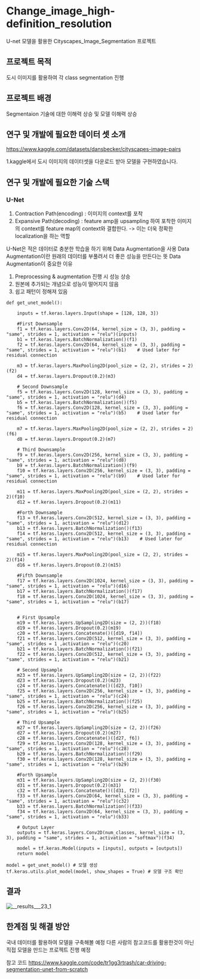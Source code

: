 # Change_image_high-definition_resolution
U-net 모델을 활용한 Cityscapes_Image_Segmentation 프로젝트

## 프로젝트 목적
도시 이미지를 활용하여 각 class segmentation 진행

## 프로젝트 배경
Segmentaion 기술에 대한 이해력 상승 및 모델 이해력 상승

## 연구 및 개발에 필요한 데이터 셋 소개
https://www.kaggle.com/datasets/dansbecker/cityscapes-image-pairs

1.kaggle에서 도시 이미지의 데이터셋을 다운로드 받아 모델을 구현하였습니다.


## 연구 및 개발에 필요한 기술 스택
### U-Net
1. Contraction Path(encoding) : 이미지의 context를 포착
2. Expansive Path(decoding) : feature amp을 upsampling 하여 포착한 이미지의 context를 feature map의 context와 결합한다.
  -> 이는 더욱 정확한 localization을 하는 역할
  
U-Net은 적은 데이터로 충분한 학습을 하기 위해 Data Augmentation을 사용
Data Augmentation이란 원래의 데이터를 부풀려서 더 좋은 성능을 만든다는 뜻
Data Augmentation이 중요한 이유
1. Preprocessing & augmentation 진행 시 성능 상승
2. 원본에 추가되는 개념으로 성능이 떨어지지 않음
3. 쉽고 패턴이 정해져 있음

      
```Python3
def get_unet_model():
    
    inputs = tf.keras.layers.Input(shape = [128, 128, 3])
    
    #First Downsample
    f1 = tf.keras.layers.Conv2D(64, kernel_size = (3, 3), padding = "same", strides = 1, activation = "relu")(inputs)
    b1 = tf.keras.layers.BatchNormalization()(f1)
    f2 = tf.keras.layers.Conv2D(64, kernel_size = (3, 3), padding = "same", strides = 1, activation = "relu")(b1)    # Used later for residual connection
    
    m3 = tf.keras.layers.MaxPooling2D(pool_size = (2, 2), strides = 2)(f2)
    d4 = tf.keras.layers.Dropout(0.2)(m3)
    
    # Second Downsample
    f5 = tf.keras.layers.Conv2D(128, kernel_size = (3, 3), padding = "same", strides = 1, activation = "relu")(d4)
    b5 = tf.keras.layers.BatchNormalization()(f5)
    f6 = tf.keras.layers.Conv2D(128, kernel_size = (3, 3), padding = "same", strides = 1, activation = "relu")(b5)    # Used later for residual connection
    
    m7 = tf.keras.layers.MaxPooling2D(pool_size = (2, 2), strides = 2)(f6)
    d8 = tf.keras.layers.Dropout(0.2)(m7)
    
    # Third Downsample
    f9 = tf.keras.layers.Conv2D(256, kernel_size = (3, 3), padding = "same", strides = 1, activation = "relu")(d8)
    b9 = tf.keras.layers.BatchNormalization()(f9)
    f10 = tf.keras.layers.Conv2D(256, kernel_size = (3, 3), padding = "same", strides = 1, activation = "relu")(b9)    # Used later for residual connection
    
    m11 = tf.keras.layers.MaxPooling2D(pool_size = (2, 2), strides = 2)(f10)
    d12 = tf.keras.layers.Dropout(0.2)(m11)
    
    #Forth Downsample
    f13 = tf.keras.layers.Conv2D(512, kernel_size = (3, 3), padding = "same", strides = 1, activation = "relu")(d12)
    b13 = tf.keras.layers.BatchNormalization()(f13)
    f14 = tf.keras.layers.Conv2D(512, kernel_size = (3, 3), padding = "same", strides = 1, activation = "relu")(b13)    # Used later for residual connection
    
    m15 = tf.keras.layers.MaxPooling2D(pool_size = (2, 2), strides = 2)(f14)
    d16 = tf.keras.layers.Dropout(0.2)(m15)
    
    #Fifth Downsample
    f17 = tf.keras.layers.Conv2D(1024, kernel_size = (3, 3), padding = "same", strides = 1, activation = "relu")(d16)
    b17 = tf.keras.layers.BatchNormalization()(f17)
    f18 = tf.keras.layers.Conv2D(1024, kernel_size = (3, 3), padding = "same", strides = 1, activation = "relu")(b17)

    
    # First Upsample
    m19 = tf.keras.layers.UpSampling2D(size = (2, 2))(f18)
    d19 = tf.keras.layers.Dropout(0.2)(m19)
    c20 = tf.keras.layers.Concatenate()([d19, f14])
    f21 = tf.keras.layers.Conv2D(512, kernel_size = (3, 3), padding = "same", strides = 1 ,activation = "relu")(c20)
    b21 = tf.keras.layers.BatchNormalization()(f21)
    f22 = tf.keras.layers.Conv2D(512, kernel_size = (3, 3), padding = "same", strides = 1, activation = "relu")(b21)
    
    # Second Upsample
    m23 = tf.keras.layers.UpSampling2D(size = (2, 2))(f22)
    d23 = tf.keras.layers.Dropout(0.2)(m23)
    c24 = tf.keras.layers.Concatenate()([d23, f10])
    f25 = tf.keras.layers.Conv2D(256, kernel_size = (3, 3), padding = "same", strides = 1, activation = "relu")(c24)
    b25 = tf.keras.layers.BatchNormalization()(f25)
    f26 = tf.keras.layers.Conv2D(256, kernel_size = (3, 3), padding = "same", strides = 1, activation = "relu")(b25)
    
    # Third Upsample
    m27 = tf.keras.layers.UpSampling2D(size = (2, 2))(f26)
    d27 = tf.keras.layers.Dropout(0.2)(m27)
    c28 = tf.keras.layers.Concatenate()([d27, f6])
    f29 = tf.keras.layers.Conv2D(128, kernel_size = (3, 3), padding = "same", strides = 1, activation = "relu")(c28)
    b29 = tf.keras.layers.BatchNormalization()(f29)
    f30 = tf.keras.layers.Conv2D(128, kernel_size = (3, 3), padding = "same", strides = 1, activation = "relu")(b29)
    
    #Forth Upsample
    m31 = tf.keras.layers.UpSampling2D(size = (2, 2))(f30)
    d31 = tf.keras.layers.Dropout(0.2)(m31)
    c32 = tf.keras.layers.Concatenate()([d31, f2])
    f33 = tf.keras.layers.Conv2D(64, kernel_size = (3, 3), padding = "same", strides = 1, activation = "relu")(c32)
    b33 = tf.keras.layers.BatchNormalization()(f33)
    f34 = tf.keras.layers.Conv2D(64, kernel_size = (3, 3), padding = "same", strides = 1, activation = "relu")(b33)
    
    # Output Layer
    outputs = tf.keras.layers.Conv2D(num_classes, kernel_size = (3, 3), padding = "same", strides = 1, activation = "softmax")(f34)
    
    model = tf.keras.Model(inputs = [inputs], outputs = [outputs])
    return model

model = get_unet_model() # 모델 생성
tf.keras.utils.plot_model(model, show_shapes = True) # 모델 구조 확인
```


## 결과
![__results___23_1](https://user-images.githubusercontent.com/97720878/197787923-0ff968f8-4ca6-47e2-9581-4e31ecdb58b8.png)

## 한계점 및 해결 방안
국내 데이터를 활용하여 모델을 구축해볼 예정
다른 사람의 참고코드를 활용한것이 아닌 직접 모델을 만드는 프로젝트 진행 예정


참고 코드
https://www.kaggle.com/code/tr1gg3rtrash/car-driving-segmentation-unet-from-scratch
